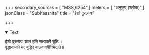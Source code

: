 +++
secondary_sources = [ "MSS_6254",]
meters = [ "अनुष्टुप् (श्लोक)",]
jsonClass = "Subhaashita"
title = "ईशो दुरत्ययः"

+++

<details open><summary>Text</summary>

ईशो दुरत्ययः काल इति सत्यवती श्रुतिः।  
वृद्धानामपि यद् बुद्धिर् बालवाक्यैर्विभिद्यते॥
</details>

